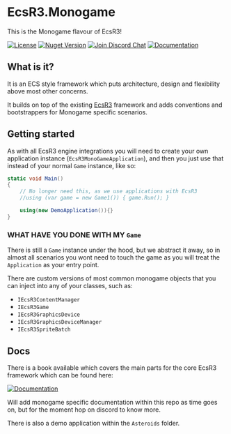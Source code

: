 # EcsR3.Monogame

This is the Monogame flavour of EcsR3!

[![License][license-image]][license-url]
[![Nuget Version][nuget-image]][nuget-url]
[![Join Discord Chat][discord-image]][discord-url]
[![Documentation][gitbook-image]][gitbook-url]

## What is it?

It is an ECS style framework which puts architecture, design and flexibility above most other concerns.

It builds on top of the existing [EcsR3](https://github.com/EcsR3/ecsr3) framework and adds conventions and bootstrappers for Monogame specific scenarios.

## Getting started

As with all EcsR3 engine integrations you will need to create your own application instance (`EcsR3MonoGameApplication`), and then you just use that instead of your normal `Game` instance, like so:

```c#
static void Main()
{
	// No longer need this, as we use applications with EcsR3
	//using (var game = new Game1()) { game.Run(); }

	using(new DemoApplication()){}
}
```

### WHAT HAVE YOU DONE WITH MY `Game`

There is still a `Game` instance under the hood, but we abstract it away, so in almost all scenarios you wont need to touch the game as you will treat the `Application` as your entry point.

There are custom versions of most common monogame objects that you can inject into any of your classes, such as:

- `IEcsR3ContentManager`
- `IEcsR3Game`
- `IEcsR3GraphicsDevice`
- `IEcsR3GraphicsDeviceManager`
- `IEcsR3SpriteBatch`

## Docs

There is a book available which covers the main parts for the core EcsR3 framework which can be found here:

[![Documentation][gitbook-image]][gitbook-url]

Will add monogame specific documentation within this repo as time goes on, but for the moment hop on discord to know more.

There is also a demo application within the `Asteroids` folder.

[nuget-image]: https://img.shields.io/nuget/v/EcsR3.MonoGame.svg
[nuget-url]: https://www.nuget.org/packages/EcsR3/
[discord-image]: https://img.shields.io/discord/488609938399297536.svg
[discord-url]: https://discord.gg/bS2rnGz
[license-image]: https://img.shields.io/github/license/EcsRx/EcsR3.MonoGame.svg
[license-url]: https://github.com/EcsRx/EcsR3.MonoGame/blob/master/LICENSE
[gitbook-image]: https://img.shields.io/static/v1.svg?label=Documentation&message=Read%20Now&color=Green&style=flat
[gitbook-url]: https://ecsr3.gitbook.io/project/